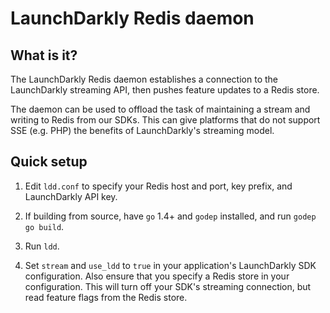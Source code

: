 LaunchDarkly Redis daemon
=========================

What is it?
-----------

The LaunchDarkly Redis daemon establishes a connection to the LaunchDarkly streaming API, then pushes feature updates to a Redis store.

The daemon can be used to offload the task of maintaining a stream and writing to Redis from our SDKs. This can give platforms that do not support SSE (e.g. PHP) the benefits of LaunchDarkly's streaming model.

Quick setup
-----------

1. Edit `ldd.conf` to specify your Redis host and port, key prefix, and LaunchDarkly API key.

2. If building from source, have `go` 1.4+ and `godep` installed, and run `godep go build`.

3. Run `ldd`.

4. Set `stream` and `use_ldd` to `true` in your application's LaunchDarkly SDK configuration. Also ensure that you specify a Redis store in your configuration. This will turn off your SDK's streaming connection, but read feature flags from the Redis store. 
